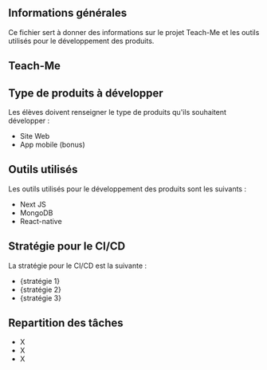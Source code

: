 ## Informations générales

Ce fichier sert à donner des informations sur le projet Teach-Me et les outils utilisés pour le développement des produits.

## Teach-Me

## Type de produits à développer

Les élèves doivent renseigner le type de produits qu'ils souhaitent développer : 
- Site Web
- App mobile (bonus)


## Outils utilisés

Les outils utilisés pour le développement des produits sont les suivants :

- Next JS
- MongoDB 
- React-native

## Stratégie pour le CI/CD

La stratégie pour le CI/CD est la suivante :

- {stratégie 1}
- {stratégie 2}
- {stratégie 3}

## Repartition des tâches 

- X
- X
- X 
